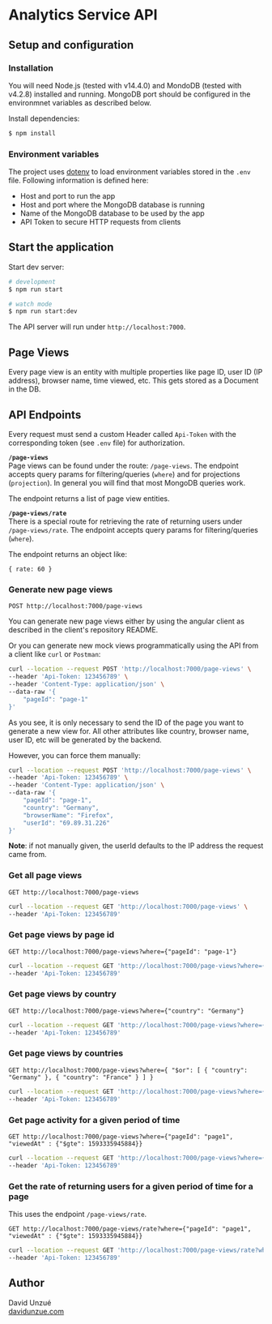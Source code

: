 # Analytics Service API

## Setup and configuration

### Installation

You will need Node.js (tested with v14.4.0) and MondoDB (tested with v4.2.8) installed and running. MongoDB port should be configured in the environmnet variables as described below.

Install dependencies:

```bash
$ npm install
```

### Environment variables

The project uses [dotenv](https://www.npmjs.com/package/dotenv) to load environment variables stored in the `.env` file. Following information is defined here:

- Host and port to run the app
- Host and port where the MongoDB database is running
- Name of the MongoDB database to be used by the app
- API Token to secure HTTP requests from clients

## Start the application

Start dev server:

```bash
# development
$ npm run start

# watch mode
$ npm run start:dev
```

The API server will run under `http://localhost:7000`.

## Page Views

Every page view is an entity with multiple properties like page ID, user ID (IP address), browser name, time viewed, etc. This gets stored as a Document in the DB.

## API Endpoints

Every request must send a custom Header called `Api-Token` with the corresponding token (see `.env` file) for authorization.

**`/page-views`**  
Page views can be found under the route: `/page-views`.
The endpoint accepts query params for filtering/queries (`where`) and for projections (`projection`). In general you will find that most MongoDB queries work.

The endpoint returns a list of page view entities.

**`/page-views/rate`**  
There is a special route for retrieving the rate of returning users under `/page-views/rate`. The endpoint accepts query params for filtering/queries (`where`).

The endpoint returns an object like:

```
{ rate: 60 }
```

### Generate new page views

`POST http://localhost:7000/page-views`

You can generate new page views either by using the angular client as described in the client's repository README.

Or you can generate new mock views programmatically using the API from a client like `curl` or `Postman`:

```bash
curl --location --request POST 'http://localhost:7000/page-views' \
--header 'Api-Token: 123456789' \
--header 'Content-Type: application/json' \
--data-raw '{
    "pageId": "page-1"
}'
```

As you see, it is only necessary to send the ID of the page you want to generate a new view for. All other attributes like country, browser name, user ID, etc will be generated by the backend.

However, you can force them manually:

```bash
curl --location --request POST 'http://localhost:7000/page-views' \
--header 'Api-Token: 123456789' \
--header 'Content-Type: application/json' \
--data-raw '{
    "pageId": "page-1",
    "country": "Germany",
    "browserName": "Firefox",
    "userId": "69.89.31.226"
}'
```

**Note**: if not manually given, the userId defaults to the IP address the request came from.

### Get all page views

`GET http://localhost:7000/page-views`

```bash
curl --location --request GET 'http://localhost:7000/page-views' \
--header 'Api-Token: 123456789'
```

### Get page views by page id

`GET http://localhost:7000/page-views?where={"pageId": "page-1"}`

```bash
curl --location --request GET 'http://localhost:7000/page-views?where={%22pageId%22:%20%22page-1%22}' \
--header 'Api-Token: 123456789'
```

### Get page views by country

`GET http://localhost:7000/page-views?where={"country": "Germany"}`

```bash
curl --location --request GET 'http://localhost:7000/page-views?where={%22country%22:%20%22Germany%22}' \
--header 'Api-Token: 123456789'
```

### Get page views by countries

`GET http://localhost:7000/page-views?where={ "$or": [ { "country": "Germany" }, { "country": "France" } ] }`

```bash
curl --location --request GET 'http://localhost:7000/page-views?where={%20%22$or%22:%20[%20{%20%22country%22:%20%22Germany%22%20},%20{%20%22country%22:%20%22France%22%20}%20]%20}' \
--header 'Api-Token: 123456789'
```

### Get page activity for a given period of time

`GET http://localhost:7000/page-views?where={"pageId": "page1", "viewedAt" : {"$gte": 1593335945884}}`

```bash
curl --location --request GET 'http://localhost:7000/page-views?where={%22pageId%22:%20%22page1%22,%20%20%22viewedAt%22%20:%20{%22$gte%22:%201593335945884}}' \
--header 'Api-Token: 123456789'
```

### Get the rate of returning users for a given period of time for a page

This uses the endpoint `/page-views/rate`.

`GET http://localhost:7000/page-views/rate?where={"pageId": "page1", "viewedAt" : {"$gte": 1593335945884}}`

```bash
curl --location --request GET 'http://localhost:7000/page-views/rate?where={%22pageId%22:%20%22page1%22,%20%20%22viewedAt%22%20:%20{%22$gte%22:%201593335945884}}' \
--header 'Api-Token: 123456789'
```

## Author

David Unzué  
[davidunzue.com](https://davidunzue.com)
